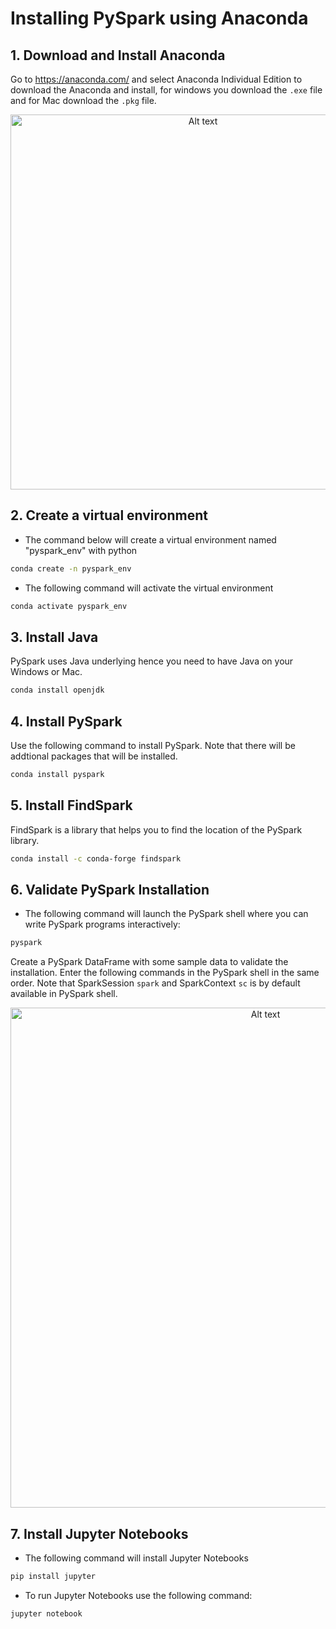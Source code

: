 # Installing PySpark using Anaconda

## 1. Download and Install Anaconda

Go to https://anaconda.com/ and select Anaconda Individual Edition to download the Anaconda and install, for windows you download the `.exe` file and for Mac download the `.pkg` file.

<p align="center">
    <img src="https://assets.anaconda.com/production/anaconda-meta.jpg?w=1200&h=630&q=82&auto=format&fit=clip&dm=1632326952&s=2b336a00fa13405f84ce2f5b74e21fee" alt="Alt text" width="600">
</p>

## 2. Create a virtual environment

- The command below will create a virtual environment named "pyspark_env" with python

```bash
conda create -n pyspark_env
```

- The following command will activate the virtual environment

```bash
conda activate pyspark_env
```

## 3. Install Java

PySpark uses Java underlying hence you need to have Java on your Windows or Mac.

```bash
conda install openjdk
```

## 4. Install PySpark

Use the following command to install PySpark. Note that there will be addtional packages that will be installed.

```bash
conda install pyspark
```

## 5. Install FindSpark

FindSpark is a library that helps you to find the location of the PySpark library.

```bash
conda install -c conda-forge findspark
```

## 6. Validate PySpark Installation

- The following command will launch the PySpark shell where you can write PySpark programs interactively:

```bash
pyspark
```

Create a PySpark DataFrame with some sample data to validate the installation. Enter the following commands in the PySpark shell in the same order. Note that SparkSession `spark` and SparkContext `sc` is by default available in PySpark shell.

<p align="center">
    <img src="https://sparkbyexamples.com/wp-content/uploads/2022/02/pyspark-example.png?ezimgfmt=rs:702x233/rscb1/ng:webp/ngcb1" alt="Alt text" width="800">
</p>

## 7. Install Jupyter Notebooks

- The following command will install Jupyter Notebooks

```bash
pip install jupyter
```

- To run Jupyter Notebooks use the following command:

```bash
jupyter notebook
```
